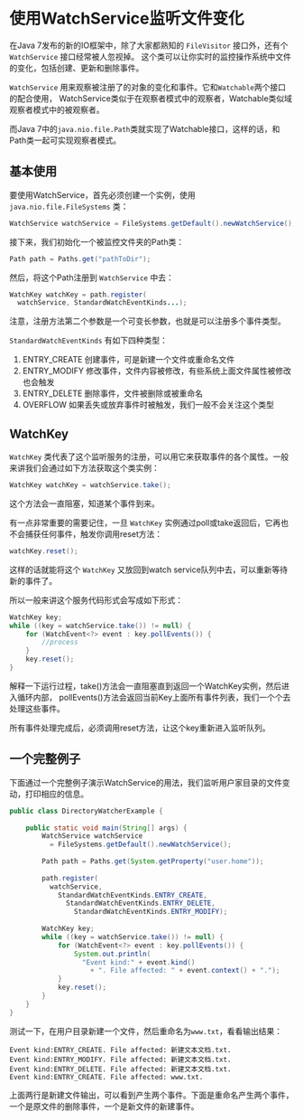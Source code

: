 # 使用WatchService监听文件变化

在Java 7发布的新的IO框架中，除了大家都熟知的 `FileVisitor` 接口外，还有个 `WatchService` 接口经常被人忽视掉。 这个类可以让你实时的监控操作系统中文件的变化，包括创建、更新和删除事件。

`WatchService` 用来观察被注册了的对象的变化和事件。它和`Watchable`两个接口的配合使用， WatchService类似于在观察者模式中的观察者，Watchable类似域观察者模式中的被观察者。

而Java 7中的`java.nio.file.Path`类就实现了Watchable接口，这样的话，和Path类一起可实现观察者模式。

## 基本使用

要使用WatchService，首先必须创建一个实例，使用 ` java.nio.file.FileSystems` 类：

``` java
WatchService watchService = FileSystems.getDefault().newWatchService();
```

接下来，我们初始化一个被监控文件夹的Path类：

``` java
Path path = Paths.get("pathToDir");
```

然后，将这个Path注册到 `WatchService` 中去：

``` java
WatchKey watchKey = path.register(
  watchService, StandardWatchEventKinds...);
```

注意，注册方法第二个参数是一个可变长参数，也就是可以注册多个事件类型。

`StandardWatchEventKinds` 有如下四种类型：

1. ENTRY_CREATE 创建事件，可是新建一个文件或重命名文件
1. ENTRY_MODIFY 修改事件，文件内容被修改，有些系统上面文件属性被修改也会触发
1. ENTRY_DELETE 删除事件，文件被删除或被重命名
1. OVERFLOW 如果丢失或放弃事件时被触发，我们一般不会关注这个类型

## WatchKey

`WatchKey` 类代表了这个监听服务的注册，可以用它来获取事件的各个属性。一般来讲我们会通过如下方法获取这个类实例：

``` java
WatchKey watchKey = watchService.take();
```

这个方法会一直阻塞，知道某个事件到来。

有一点非常重要的需要记住，一旦 `WatchKey` 实例通过poll或take返回后，它再也不会捕获任何事件，触发你调用reset方法：

``` java
watchKey.reset();
```

这样的话就能将这个 `WatchKey` 又放回到watch service队列中去，可以重新等待新的事件了。

所以一般来讲这个服务代码形式会写成如下形式：

``` java
WatchKey key;
while ((key = watchService.take()) != null) {
    for (WatchEvent<?> event : key.pollEvents()) {
        //process
    }
    key.reset();
}
```

解释一下运行过程，take()方法会一直阻塞直到返回一个WatchKey实例，然后进入循环内部， pollEvents()方法会返回当前Key上面所有事件列表，我们一个个去处理这些事件。

所有事件处理完成后，必须调用reset方法，让这个key重新进入监听队列。

## 一个完整例子

下面通过一个完整例子演示WatchService的用法，我们监听用户家目录的文件变动，打印相应的信息。

``` java
public class DirectoryWatcherExample {
 
    public static void main(String[] args) {
        WatchService watchService
          = FileSystems.getDefault().newWatchService();
 
        Path path = Paths.get(System.getProperty("user.home"));
 
        path.register(
          watchService, 
            StandardWatchEventKinds.ENTRY_CREATE, 
              StandardWatchEventKinds.ENTRY_DELETE, 
                StandardWatchEventKinds.ENTRY_MODIFY);
 
        WatchKey key;
        while ((key = watchService.take()) != null) {
            for (WatchEvent<?> event : key.pollEvents()) {
                System.out.println(
                  "Event kind:" + event.kind() 
                    + ". File affected: " + event.context() + ".");
            }
            key.reset();
        }
    }
}
```

测试一下，在用户目录新建一个文件，然后重命名为`www.txt`，看看输出结果：

```
Event kind:ENTRY_CREATE. File affected: 新建文本文档.txt.
Event kind:ENTRY_MODIFY. File affected: 新建文本文档.txt.
Event kind:ENTRY_DELETE. File affected: 新建文本文档.txt.
Event kind:ENTRY_CREATE. File affected: www.txt.
```

上面两行是新建文件输出，可以看到产生两个事件。下面是重命名产生两个事件，一个是原文件的删除事件，一个是新文件的新建事件。
